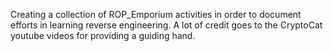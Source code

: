Creating a collection of ROP_Emporium activities in order to document efforts
in learning reverse engineering. A lot of credit goes to the CryptoCat youtube
videos for providing a guiding hand. 
